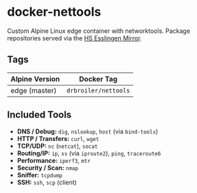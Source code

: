# docker-nettools

Custom Alpine Linux edge container with networktools.
Package repositories served via the [HS Esslingen Mirror](http://mirror1.hs-esslingen.de/pub/Mirrors/alpine/).

## Tags


| Alpine Version | Docker Tag                           |
| -------------- | ------------------------------------ |
| edge (master)  | `drbroiler/nettools`       |


## Included Tools

- **DNS / Debug:** `dig`, `nslookup`, `host` (via `bind-tools`)  
- **HTTP / Transfers:** `curl`, `wget`  
- **TCP/UDP:** `nc` (`netcat`), `socat`  
- **Routing/IP:** `ip`, `ss` (via `iproute2`), `ping`, `traceroute6`  
- **Performance:** `iperf3`, `mtr`  
- **Security / Scan:** `nmap`  
- **Sniffer:** `tcpdump`  
- **SSH:** `ssh`, `scp` (client)  
